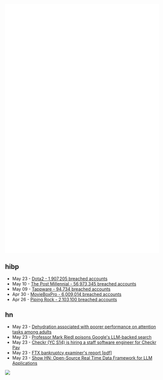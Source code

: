 ![Metrics](https://raw.githubusercontent.com/phixion/phixion/master/metrics.svg)

## hibp

<!--
for https://github.com/phixion/phixion/blob/main/.github/workflows/feeds.yml
-->
<!--START_SECTION:haveibeenpwnd-->
- May 23 - [Dota2 - 1,907,205 breached accounts](https://haveibeenpwned.com/PwnedWebsites#Dota2)
- May 10 - [The Post Millennial - 56,973,345 breached accounts](https://haveibeenpwned.com/PwnedWebsites#ThePostMillennial)
- May 09 - [Tappware - 94,734 breached accounts](https://haveibeenpwned.com/PwnedWebsites#Tappware)
- Apr 30 - [MovieBoxPro - 6,009,014 breached accounts](https://haveibeenpwned.com/PwnedWebsites#MovieBoxPro)
- Apr 26 - [Piping Rock - 2,103,100 breached accounts](https://haveibeenpwned.com/PwnedWebsites#PipingRock)
<!--END_SECTION:haveibeenpwnd-->

## hn

<!--
for https://github.com/phixion/phixion/blob/main/.github/workflows/feeds.yml
-->
<!--START_SECTION:hn-->
- May 23 - [Dehydration associated with poorer performance on attention tasks among adults](https://onlinelibrary.wiley.com/doi/10.1002/ajhb.24051)
- May 23 - [Professor Mark Riedl poisons Google's LLM-backed search](https://twitter.com/mark_riedl/status/1793375699967054334)
- May 23 - [Checkr (YC S14) is hiring a staff software engineer for Checkr Pay](https://www.ycombinator.com/companies/checkr/jobs/ixzdle1-staff-software-engineer-checkr-pay)
- May 23 - [FTX bankruptcy examiner's report [pdf]](https://restructuring.ra.kroll.com/FTX/Home-DownloadPDF?id1=MzExMDk4OQ==&id2=-1)
- May 23 - [Show HN: Open-Source Real Time Data Framework for LLM Applications](https://getindexify.ai)
<!--END_SECTION:hn-->

<!--
for https://yhype.me
-->
![](https://hit.yhype.me/github/profile?user_id=13013670)
